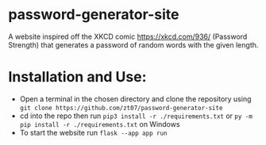 # password-generator-site
A website inspired off the XKCD comic https://xkcd.com/936/ (Password Strength) that generates a password of random words with the given length.
# Installation and Use:
* Open a terminal in the chosen directory and clone the repository using `git clone https://github.com/zt07/password-generator-site`
* cd into the repo then run `pip3 install -r ./requirements.txt` or `py -m pip install -r ./requirements.txt` on Windows
* To start the website run `flask --app app run`
